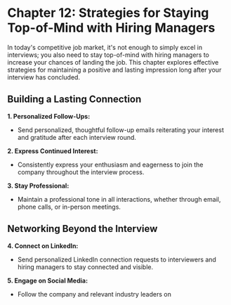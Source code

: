 Chapter 12: Strategies for Staying Top-of-Mind with Hiring Managers
===================================================================

In today's competitive job market, it's not enough to simply excel in interviews; you also need to stay top-of-mind with hiring managers to increase your chances of landing the job. This chapter explores effective strategies for maintaining a positive and lasting impression long after your interview has concluded.

Building a Lasting Connection
-----------------------------

**1. Personalized Follow-Ups:**

* Send personalized, thoughtful follow-up emails reiterating your interest and gratitude after each interview round.

**2. Express Continued Interest:**

* Consistently express your enthusiasm and eagerness to join the company throughout the interview process.

**3. Stay Professional:**

* Maintain a professional tone in all interactions, whether through email, phone calls, or in-person meetings.

Networking Beyond the Interview
-------------------------------

**4. Connect on LinkedIn:**

* Send personalized LinkedIn connection requests to interviewers and hiring managers to stay connected and visible.

**5. Engage on Social Media:**

* Follow the company and relevant industry leaders on
